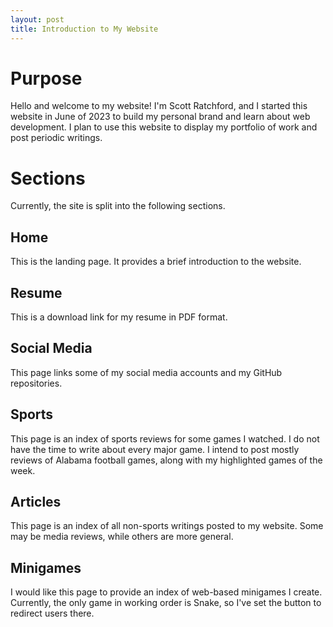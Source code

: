 ```yaml
---
layout: post
title: Introduction to My Website
---
```


# Purpose
Hello and welcome to my website! I'm Scott Ratchford, and I started this website in June of 2023 to build my personal brand and learn about web development. I plan to use this website to display my portfolio of work and post periodic writings.

# Sections
Currently, the site is split into the following sections.
## Home
This is the landing page. It provides a brief introduction to the website.
## Resume
This is a download link for my resume in PDF format.
## Social Media
This page links some of my social media accounts and my GitHub repositories.
## Sports
This page is an index of sports reviews for some games I watched. I do not have the time to write about every major game. I intend to post mostly reviews of Alabama football games, along with my highlighted games of the week.
## Articles
This page is an index of all non-sports writings posted to my website. Some may be media reviews, while others are more general.
## Minigames
I would like this page to provide an index of web-based minigames I create. Currently, the only game in working order is Snake, so I've set the button to redirect users there.
